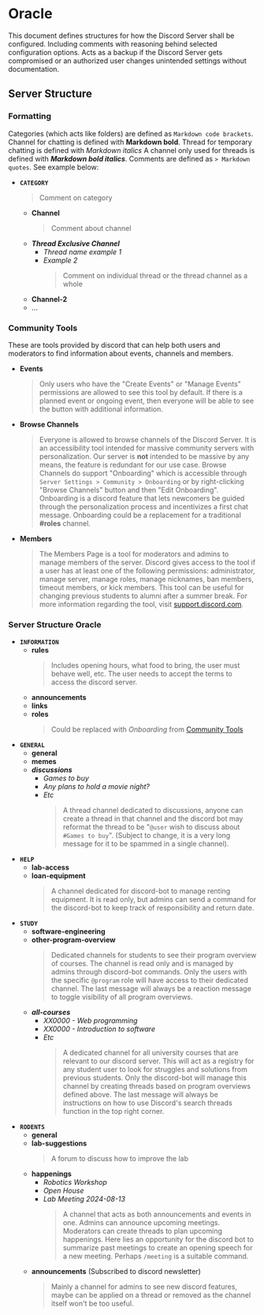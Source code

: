 # Oracle

This document defines structures for how the Discord Server shall be configured. Including comments with reasoning behind selected configuration options. Acts as a backup if the Discord Server gets compromised or an authorized user changes unintended settings without documentation.

## Server Structure

### Formatting

Categories (which acts like folders) are defined as `Markdown code brackets`.
Channel for chatting is defined with **Markdown bold**.
Thread for temporary chatting is defined with _Markdown italics_
A channel only used for threads is defined with **_Markdown bold italics_**.
Comments are defined as `> Markdown quotes`.
See example below:

- **`CATEGORY`**
  > Comment on category
  - **Channel**
    > Comment about channel
  - **_Thread Exclusive Channel_**
    - _Thread name example 1_
    - _Example 2_
      > Comment on individual thread or the thread channel as a whole
  - **Channel-2**
  - ...

### Community Tools

These are tools provided by discord that can help both users and moderators to find information about events, channels and members.

- **Events**
  > Only users who have the "Create Events" or "Manage Events" permissions are allowed to see this tool by default. If there is a planned event or ongoing event, then everyone will be able to see the button with additional information.
- **Browse Channels**
  > Everyone is allowed to browse channels of the Discord Server. It is an accessibility tool intended for massive community servers with personalization. Our server is **not** intended to be massive by any means, the feature is redundant for our use case.
  > Browse Channels do support "Onboarding" which is accessible through `Server Settings > Community > Onboarding` or by right-clicking "Browse Channels" button and then "Edit Onboarding".
  > Onboarding is a discord feature that lets newcomers be guided through the personalization process and incentivizes a first chat message. Onboarding could be a replacement for a traditional **#roles** channel.
- **Members**
  > The Members Page is a tool for moderators and admins to manage members of the server. Discord gives access to the tool if a user has at least one of the following permissions: administrator, manage server, manage roles, manage nicknames, ban members, timeout members, or kick members.
  > This tool can be useful for changing previous students to alumni after a summer break. For more information regarding the tool, visit [support.discord.com](https://support.discord.com/hc/en-us/articles/15946797617431-Members-Page).

### Server Structure Oracle

- **`INFORMATION`**
  - **rules**
    > Includes opening hours, what food to bring, the user must behave well, etc. The user needs to accept the terms to access the discord server.
  - **announcements**
  - **links**
  - **roles**
    > Could be replaced with _Onboarding_ from [Community Tools](#community-tools)
- **`GENERAL`**
  - **general**
  - **memes**
  - **_discussions_**
    - _Games to buy_
    - _Any plans to hold a movie night?_
    - _Etc_
      > A thread channel dedicated to discussions, anyone can create a thread in that channel and the discord bot may reformat the thread to be "`@user` wish to discuss about `#Games to buy`". (Subject to change, it is a very long message for it to be spammed in a single channel).
- **`HELP`**
  - **lab-access**
  - **loan-equipment**
    > A channel dedicated for discord-bot to manage renting equipment. It is read only, but admins can send a command for the discord-bot to keep track of responsibility and return date.
- **`STUDY`**
  - **software-engineering**
  - **other-program-overview**
    > Dedicated channels for students to see their program overview of courses. The channel is read only and is managed by admins through discord-bot commands. Only the users with the specific `@program` role will have access to their dedicated channel. The last message will always be a reaction message to toggle visibility of all program overviews.
  - **_all-courses_**
    - _XX0000 - Web programming_
    - _XX0000 - Introduction to software_
    - _Etc_
      > A dedicated channel for all university courses that are relevant to our discord server. This will act as a registry for any student user to look for struggles and solutions from previous students. Only the discord-bot will manage this channel by creating threads based on program overviews defined above. The last message will always be instructions on how to use Discord's search threads function in the top right corner.
- **`RODENTS`**
  - **general**
  - **lab-suggestions**
    > A forum to discuss how to improve the lab
  - **happenings**
    - _Robotics Workshop_
    - _Open House_
    - _Lab Meeting 2024-08-13_
      > A channel that acts as both announcements and events in one. Admins can announce upcoming meetings. Moderators can create threads to plan upcoming happenings. Here lies an opportunity for the discord bot to summarize past meetings to create an opening speech for a new meeting. Perhaps `/meeting` is a suitable command.
  - **announcements** (Subscribed to discord newsletter)
    > Mainly a channel for admins to see new discord features, maybe can be applied on a thread or removed as the channel itself won't be too useful.
